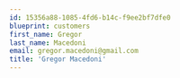 ```yaml
---
id: 15356a88-1085-4fd6-b14c-f9ee2bf7dfe0
blueprint: customers
first_name: Gregor
last_name: Macedoni
email: gregor.macedoni@gmail.com
title: 'Gregor Macedoni'
---
```

